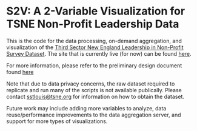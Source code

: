 # S2V: A 2-Variable Visualization for TSNE Non-Profit Leadership Data

This is the code for the data processing, on-demand aggregation, and visualization of the [Third Sector New England Leadership in Non-Profit Survey Dataset](http://tsne.org/leadership-new-england/). The site that is currently live (for now) can be found [here](http://web.mit.edu/~skoppula/www/tsne/index.html).

For more information, please refer to the preliminary design document found [here](https://www.dropbox.com/s/g6tcn5xdporimtj/code-for-good-design-doc-tsne.pdf?dl=0)

Note that due to data privacy concerns, the raw dataset required to replicate and run many of the scripts is not available publically. Please contact [sstlouis@tsne.org](sstlouis@tsne.org) for information on how to obtain the dataset. 

Future work may include adding more variables to analyze, data reuse/performance improvements to the data aggregation server, and support for more types of visualizations.
